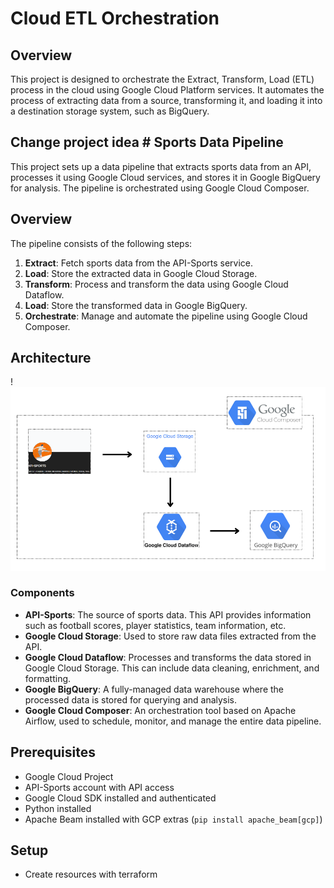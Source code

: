 # Cloud ETL Orchestration

## Overview
This project is designed to orchestrate the Extract, Transform, Load (ETL) process in the cloud using Google Cloud Platform services. It automates the process of extracting data from a source, transforming it, and loading it into a destination storage system, such as BigQuery.

## Change project idea # Sports Data Pipeline

This project sets up a data pipeline that extracts sports data from an API, processes it using Google Cloud services, and stores it in Google BigQuery for analysis. The pipeline is orchestrated using Google Cloud Composer.

## Overview

The pipeline consists of the following steps:

1. **Extract**: Fetch sports data from the API-Sports service.
2. **Load**: Store the extracted data in Google Cloud Storage.
3. **Transform**: Process and transform the data using Google Cloud Dataflow.
4. **Load**: Store the transformed data in Google BigQuery.
5. **Orchestrate**: Manage and automate the pipeline using Google Cloud Composer.

## Architecture

!![Data Pipeline Architecture](image.png)

### Components

- **API-Sports**: The source of sports data. This API provides information such as football scores, player statistics, team information, etc.
- **Google Cloud Storage**: Used to store raw data files extracted from the API.
- **Google Cloud Dataflow**: Processes and transforms the data stored in Google Cloud Storage. This can include data cleaning, enrichment, and formatting.
- **Google BigQuery**: A fully-managed data warehouse where the processed data is stored for querying and analysis.
- **Google Cloud Composer**: An orchestration tool based on Apache Airflow, used to schedule, monitor, and manage the entire data pipeline.

## Prerequisites

- Google Cloud Project
- API-Sports account with API access
- Google Cloud SDK installed and authenticated
- Python installed
- Apache Beam installed with GCP extras (`pip install apache_beam[gcp]`)

## Setup
- Create resources with terraform
